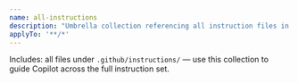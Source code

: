 ```yaml
---
name: all-instructions
description: "Umbrella collection referencing all instruction files in this repo"
applyTo: '**/*'
---
```


Includes: all files under `.github/instructions/` — use this collection to guide Copilot across the full instruction set.
